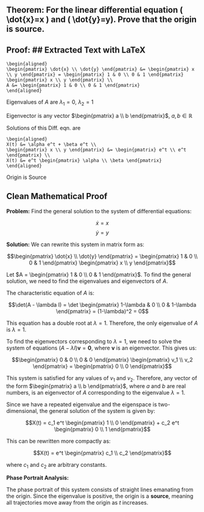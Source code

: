 ## Theorem: For the linear differential equation \( \dot{x}=x \) and \( \dot{y}=y). Prove that the origin is source.


## Proof: ## Extracted Text with LaTeX

```
\begin{aligned}
\begin{pmatrix} \dot{x} \\ \dot{y} \end{pmatrix} &= \begin{pmatrix} x \\ y \end{pmatrix} = \begin{pmatrix} 1 & 0 \\ 0 & 1 \end{pmatrix} \begin{pmatrix} x \\ y \end{pmatrix} \\
A &= \begin{pmatrix} 1 & 0 \\ 0 & 1 \end{pmatrix}
\end{aligned}
```

Eigenvalues of $A$ are $\lambda_1 = 0$, $\lambda_2 = 1$

Eigenvector is any vector $\begin{pmatrix} a \\ b \end{pmatrix}$, $a, b \in \mathbb{R}$

Solutions of this Diff. eqn. are

```
\begin{aligned}
X(t) &= \alpha e^t + \beta e^t \\
\begin{pmatrix} x \\ y \end{pmatrix} &= \begin{pmatrix} e^t \\ e^t \end{pmatrix} \\
X(t) &= e^t \begin{pmatrix} \alpha \\ \beta \end{pmatrix} 
\end{aligned}
```

Origin is Source

## Clean Mathematical Proof

**Problem:** Find the general solution to the system of differential equations:

$$\dot{x} = x$$
$$\dot{y} = y$$

**Solution:** We can rewrite this system in matrix form as:

$$\begin{pmatrix} \dot{x} \\ \dot{y} \end{pmatrix} = \begin{pmatrix} 1 & 0 \\ 0 & 1 \end{pmatrix} \begin{pmatrix} x \\ y \end{pmatrix}$$

Let $A = \begin{pmatrix} 1 & 0 \\ 0 & 1 \end{pmatrix}$.  To find the general solution, we need to find the eigenvalues and eigenvectors of $A$.

The characteristic equation of $A$ is:

$$\det(A - \lambda I) = \det \begin{pmatrix} 1-\lambda & 0 \\ 0 & 1-\lambda \end{pmatrix} = (1-\lambda)^2 = 0$$

This equation has a double root at $\lambda = 1$.  Therefore, the only eigenvalue of $A$ is $\lambda = 1$.

To find the eigenvectors corresponding to $\lambda = 1$, we need to solve the system of equations $(A - \lambda I) \mathbf{v} = \mathbf{0}$, where $\mathbf{v}$ is an eigenvector.  This gives us:

$$\begin{pmatrix} 0 & 0 \\ 0 & 0 \end{pmatrix} \begin{pmatrix} v_1 \\ v_2 \end{pmatrix} = \begin{pmatrix} 0 \\ 0 \end{pmatrix}$$

This system is satisfied for any values of $v_1$ and $v_2$.  Therefore, any vector of the form $\begin{pmatrix} a \\ b \end{pmatrix}$, where $a$ and $b$ are real numbers, is an eigenvector of $A$ corresponding to the eigenvalue $\lambda = 1$.

Since we have a repeated eigenvalue and the eigenspace is two-dimensional, the general solution of the system is given by:

$$X(t) = c_1 e^t \begin{pmatrix} 1 \\ 0 \end{pmatrix} + c_2 e^t \begin{pmatrix} 0 \\ 1 \end{pmatrix}$$

This can be rewritten more compactly as:

$$X(t) = e^t \begin{pmatrix} c_1 \\ c_2 \end{pmatrix}$$

where $c_1$ and $c_2$ are arbitrary constants.

**Phase Portrait Analysis:**

The phase portrait of this system consists of straight lines emanating from the origin. Since the eigenvalue is positive, the origin is a **source**, meaning all trajectories move away from the origin as $t$ increases. 

